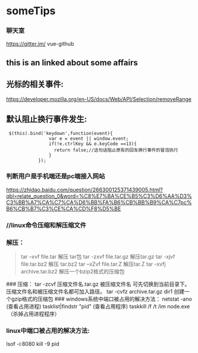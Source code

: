 # someTips
### 聊天室
https://gitter.im/ vue-github
## this is an linked about some affairs
## 光标的相关事件:
https://developer.mozilla.org/en-US/docs/Web/API/Selection/removeRange
## 默认阻止换行事件发生: 
     $(this).bind('keydown',function(event){  
                    var e = event || window.event;  
                    if(!e.ctrlKey && e.keyCode ==13){  
                      return false;//这句话阻止原有的回车换行事件的冒泡执行  
                    }  
                }); 
                
### 判断用户是手机端还是pc端接入网站 
https://zhidao.baidu.com/question/266300125371439005.html?qbl=relate_question_0&word=%C8%E7%BA%CE%B5%C3%D6%AA%D3%C3%BB%A7%CA%C7%CA%D6%BB%FA%B6%CB%BB%B9%CA%C7pc%B6%CB%B7%C3%CE%CA%CD%F8%D5%BE
### //linux命令压缩和解压缩文件
### 解压：
<blockquote>
tar –xvf file.tar 解压 tar包
tar -zxvf file.tar.gz 解压tar.gz
tar -xjvf file.tar.bz2 解压 tar.bz2
tar –xZvf file.tar.Z 解压tar.Z
tar -xvfj archive.tar.bz2 解压一个bzip2格式的压缩包
</blockquote>
### 压缩：
tar -zcvf 压缩文件名.tar.gz 被压缩文件名 可先切换到当前目录下。压缩文件名和被压缩文件名都可加入路径。
tar -cvfz archive.tar.gz dir1 创建一个gzip格式的压缩包
### windows系统中端口被占用的解决方法：
netstat -ano  (查看占用进程)
tasklist|findstr "pid"  (查看占用程序)
taskkill /f /t /im node.exe  （杀掉占用进程程序）

### linux中端口被占用的解决方法:
lsof -i:8080
kill -9 pid
